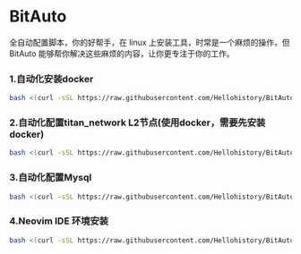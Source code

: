 # BitAuto

全自动配置脚本，你的好帮手，在 linux 上安装工具，时常是一个麻烦的操作，但 BitAuto 能够帮你解决这些麻烦的内容，让你更专注于你的工作。

### 1.自动化安装docker

```bash
bash <(curl -sSL https://raw.githubusercontent.com/Hellohistory/BitAuto/refs/heads/main/development_tool/autoinstall_docker/autoinstall_docker_zh.sh)
```


### 2.自动化配置titan_network L2节点(使用docker，需要先安装docker)
```bash
bash <(curl -sSL https://raw.githubusercontent.com/Hellohistory/BitAuto/refs/heads/main/crypto_tool/deploy_titan/deploy_titan_zh.sh)
```
### 3.自动化配置Mysql
```bash
bash <(curl -sSL https://raw.githubusercontent.com/Hellohistory/BitAuto/refs/heads/main/development_tool/autoinstll_mysql/autoyinstall_mysql_zh.sh)
```
### 4.Neovim IDE 环境安装
```bash
bash <(curl -sSL https://raw.githubusercontent.com/Hellohistory/BitAuto/refs/heads/main/development_tool/install_vim_ide.sh)
```

